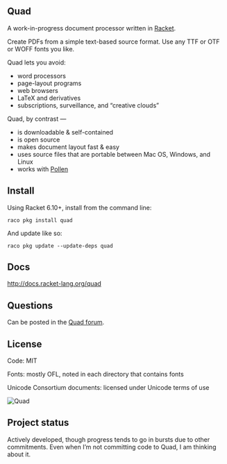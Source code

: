 ## Quad


A work-in-progress document processor written in [Racket](http://racket-lang.org). 

Create PDFs from a simple text-based source format. Use any TTF or OTF or WOFF fonts you like.

Quad lets you avoid:

* word processors
* page-layout programs
* web browsers
* LaTeX and derivatives
* subscriptions, surveillance, and “creative clouds”

Quad, by contrast —

* is downloadable & self-contained
* is open source
* makes document layout fast & easy
* uses source files that are portable between Mac OS, Windows, and Linux
* works with [Pollen](//pollenpub.com)

## Install

Using Racket 6.10+, install from the command line:

    raco pkg install quad
    
And update like so:

    raco pkg update --update-deps quad


## Docs

http://docs.racket-lang.org/quad


## Questions

Can be posted in the [Quad forum](https://forums.matthewbutterick.com/c/quad/).


## License

Code: MIT

Fonts: mostly OFL, noted in each directory that contains fonts

Unicode Consortium documents: licensed under Unicode terms of use


![Quad](https://docs.racket-lang.org/quad/quads.png)


## Project status

Actively developed, though progress tends to go in bursts due to other commitments. Even when I’m not committing code to Quad, I am thinking about it.

